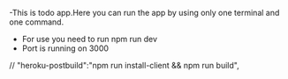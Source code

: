 -This is todo app.Here you can run the app by using only one terminal and one command.

- For use you need to run npm run dev
- Port is running on 3000

// "heroku-postbuild":"npm run install-client && npm run build",
